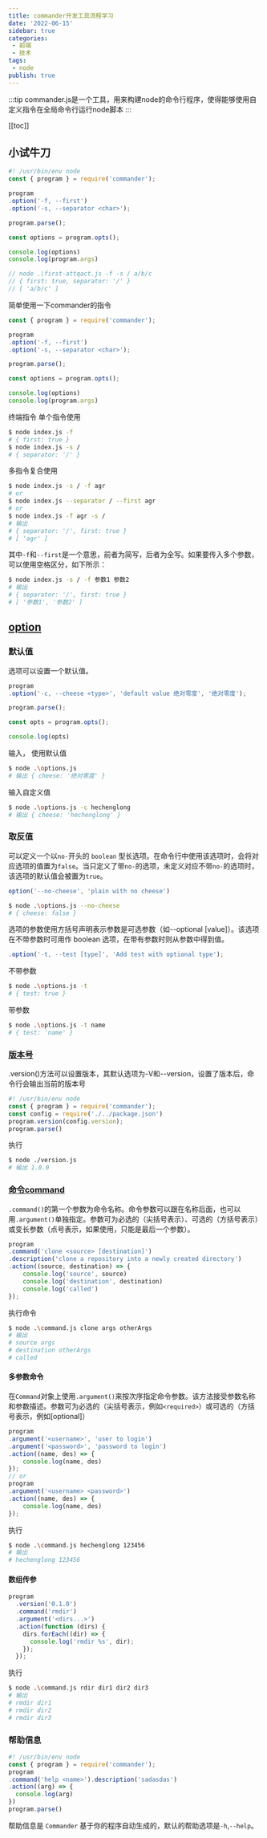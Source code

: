 ```yaml
---
title: commander开发工具流程学习
date: '2022-06-15'
sidebar: true
categories:
 - 前端
 - 技术
tags:
 - node
publish: true
---
```

:::tip
commander.js是一个工具，用来构建node的命令行程序，使得能够使用自定义指令在全局命令行运行node脚本
:::

<!-- more -->


[[toc]]
## 小试牛刀

```js
#! /usr/bin/env node
const { program } = require('commander');

program
.option('-f, --first')
.option('-s, --separator <char>');

program.parse();

const options = program.opts();

console.log(options)
console.log(program.args)

// node .\first-attqact.js -f -s / a/b/c
// { first: true, separator: '/' }
// [ 'a/b/c' ]
```

简单使用一下commander的指令
```js
const { program } = require('commander');

program
.option('-f, --first')
.option('-s, --separator <char>');

program.parse();

const options = program.opts();

console.log(options)
console.log(program.args)
```
终端指令
单个指令使用
```sh
$ node index.js -f
# { first: true }
$ node index.js -s /
# { separator: '/' }
```
多指令复合使用
```sh
$ node index.js -s / -f agr
# or
$ node index.js --separator / --first agr
# or
$ node index.js -f agr -s /
# 输出
# { separator: '/', first: true }
# [ 'agr' ]
```
其中`-f`和`--first`是一个意思，前者为简写，后者为全写。如果要传入多个参数，可以使用空格区分，如下所示：
```sh
$ node index.js -s / -f 参数1 参数2
# 输出
# { separator: '/', first: true }
# [ '参数1', '参数2' ]
```

## [option](./examples/options.js)
### 默认值
选项可以设置一个默认值。
```js
program
.option('-c, --cheese <type>', 'default value 绝对零度', '绝对零度');

program.parse();

const opts = program.opts();

console.log(opts)
```
输入， 使用默认值
```sh
$ node .\options.js
# 输出 { cheese: '绝对零度' }
```
输入自定义值
```sh
$ node .\options.js -c hechenglong
# 输出 { cheese: 'hechenglong' }
```
### 取反值
可以定义一个以`no-`开头的 `boolean` 型长选项。在命令行中使用该选项时，会将对应选项的值置为`false`。当只定义了带`no-`的选项，未定义对应不带`no-`的选项时，该选项的默认值会被置为`true`。
```js
option('--no-cheese', 'plain with no cheese')
```
```sh
$ node .\options.js --no-cheese 
# { cheese: false }
```
选项的参数使用方括号声明表示参数是可选参数（如--optional [value]）。该选项在不带参数时可用作 boolean 选项，在带有参数时则从参数中得到值。

```js
.option('-t, --test [type]', 'Add test with optional type');
```
不带参数
```sh
$ node .\options.js -t
# { test: true }
```
带参数
```sh
$ node .\options.js -t name
# { test: 'name' }
```
### [版本号](./examples//version.js)
.version()方法可以设置版本，其默认选项为-V和--version，设置了版本后，命令行会输出当前的版本号

```js
#! /usr/bin/env node
const { program } = require('commander');
const config = require('./../package.json')
program.version(config.version);
program.parse()
```
执行

```sh
$ node ./version.js
# 输出 1.0.0
```
### [命令command](./examples/command.js)
`.command()`的第一个参数为命令名称。命令参数可以跟在名称后面，也可以用`.argument()`单独指定。参数可为必选的（尖括号表示）、可选的（方括号表示）或变长参数（点号表示，如果使用，只能是最后一个参数）。

```js
program
.command('clone <source> [destination]')
.description('clone a repository into a newly created directory')
.action((source, destination) => {
    console.log('source', source)
    console.log('destination', destination)
    console.log('called')
});
```
执行命令
```sh
$ node .\command.js clone args otherArgs
# 输出
# source args
# destination otherArgs
# called
```
#### 多参数命令
在`Command`对象上使用`.argument()`来按次序指定命令参数。该方法接受参数名称和参数描述。参数可为必选的（尖括号表示，例如`<required>`）或可选的（方括号表示，例如[optional]）

```js
program
.argument('<username>', 'user to login')
.argument('<password>', 'password to login')
.action((name, des) => {
    console.log(name, des)
});
// or
program
.argument('<username> <password>')
.action((name, des) => {
    console.log(name, des)
});
```

执行

```sh
$ node .\command.js hechenglong 123456
# 输出
# hechenglong 123456
```
#### 数组传参

```js
program
  .version('0.1.0')
  .command('rmdir')
  .argument('<dirs...>')
  .action(function (dirs) {
    dirs.forEach((dir) => {
      console.log('rmdir %s', dir);
    });
  });
```
执行

```sh
$ node .\command.js rdir dir1 dir2 dir3
# 输出
# rmdir dir1
# rmdir dir2
# rmdir dir3
```
### 帮助信息

```js
#! /usr/bin/env node
const { program } = require('commander');
program
.command('help <name>').description('sadasdas')
.action((arg) => {
  console.log(arg)
})
program.parse()
```
帮助信息是 `Commander` 基于你的程序自动生成的，默认的帮助选项是`-h`,`--help`。